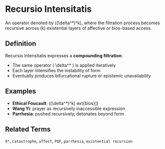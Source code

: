# Recursio Intensitatis

An operator denoted by \((\delta^*)^k\), where the filtration process becomes recursive across \(k\) existential layers of affective or bios-based access.

## Definition

Recursio Intensitatis expresses a **compounding filtration**:
- The same operator \( \delta^* \) is applied iteratively
- Each layer intensifies the instability of form
- Eventually produces bifurcational rupture or epistemic unavailability

## Examples

- **Ethical Foucault**: \((\delta^*)^k[	ext{bios}]\)  
- **Wang Yi**: prayer as recursively inaccessible expression  
- **Parrhesia**: pushed recursively, detonates beyond form

## Related Terms

`δ*`, `catastrophe`, `affect`, `PQF`, `parrhesia`, `existential recursion`
